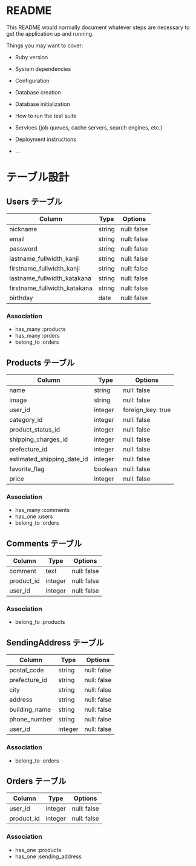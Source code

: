 # README

This README would normally document whatever steps are necessary to get the
application up and running.

Things you may want to cover:

* Ruby version

* System dependencies

* Configuration

* Database creation

* Database initialization

* How to run the test suite

* Services (job queues, cache servers, search engines, etc.)

* Deployment instructions

* ...

# テーブル設計

## Users テーブル

| Column                       | Type   | Options     |
| ---------------------------- | ------ | ----------- |
| nickname                     | string | null: false |
| email                        | string | null: false |
| password                     | string | null: false |
| lastname_fullwidth_kanji     | string | null: false |
| firstname_fullwidth_kanji    | string | null: false |
| lastname_fullwidth_katakana  | string | null: false |
| firstname_fullwidth_katakana | string | null: false |
| birthday                     | date   | null: false |

### Association

- has_many  :products
- has_many  :orders
- belong_to :orders


## Products テーブル

| Column                     | Type    | Options           |
| -------------------------- | ------- | ----------------- |
| name                       | string  | null: false       |
| image                      | string  | null: false       |
| user_id                    | integer | foreign_key: true |
| category_id                | integer | null: false       |
| product_status_id          | integer | null: false       |
| shipping_charges_id        | integer | null: false       |
| prefecture_id              | integer | null: false       |
| estimated_shipping_date_id | integer | null: false       |
| favorite_flag              | boolean | null: false       |
| price                      | integer | null: false       |

### Association

- has_many  :comments
- has_one   :users
- belong_to :orders


## Comments テーブル

| Column     | Type    | Options     |
| ---------- | ------- | ----------- |
| comment    | text    | null: false |
| product_id | integer | null: false |
| user_id    | integer | null: false |

### Association

- belong_to :products


## SendingAddress テーブル

| Column        | Type    | Options     |
| ------------- | ------- | ----------- |
| postal_code   | string  | null: false |
| prefecture_id | string  | null: false |
| city          | string  | null: false |
| address       | string  | null: false |
| building_name | string  | null: false |
| phone_number  | string  | null: false |
| user_id       | integer | null: false |

### Association

- belong_to :orders


## Orders テーブル

| Column             | Type    | Options     |
| ------------------ | ------- | ----------- |
| user_id            | integer | null: false |
| product_id         | integer | null: false |

### Association

- has_one :products
- has_one :sending_address
